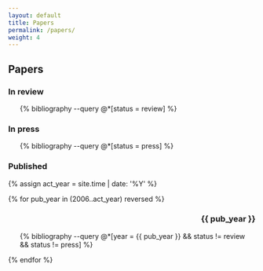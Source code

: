 ```yaml
---
layout: default
title: Papers
permalink: /papers/
weight: 4
---
```



## Papers

### In review

<ol>{% bibliography --query @*[status = review] %}</ol>

### In press
<ol>
{% bibliography --query @*[status = press] %}
</ol>

### Published

{% assign act_year = site.time | date: '%Y' %}

{% for pub_year in (2006..act_year) reversed %}
  <h3 style="text-align:right;"> {{ pub_year }} </h3>
  <ol>
  {% bibliography --query @*[year = {{ pub_year }} && status != review && status != press]  %}
  </ol>
{% endfor %}
